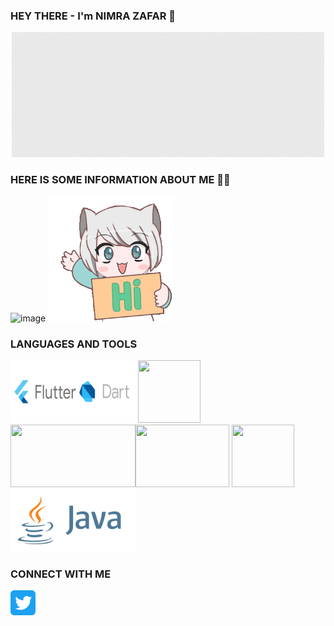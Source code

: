 ### HEY THERE - I'm NIMRA ZAFAR  👋


<center><img src="https://raw.githubusercontent.com/awais-amjed/awais-amjed/main/404.gif" width="500" height="200"></center>


### HERE IS SOME INFORMATION ABOUT ME 💁🏻

![image](https://user-images.githubusercontent.com/75243548/173019656-b185fb78-3f17-40a4-afb5-2dccb18b9967.png)     <img src="https://raw.githubusercontent.com/awais-amjed/awais-amjed/main/hi.gif" width="200" height="200">        

### LANGUAGES AND TOOLS

<img src="https://raw.githubusercontent.com/awais-amjed/awais-amjed/main/Flutter.png" width="200" height="100"> <img src="https://play-lh.googleusercontent.com/kaox1VteLsWAuNxPxhm8t4llaoyFhxzDjo9g4Hdf92bKdT_Sn6Yrdku6rApuc5ktirw" width="100" height="100"> <img src="https://www.xda-developers.com/files/2018/03/android-studio-logo.png" width="200" height="100"><img src="https://cdn.dribbble.com/users/528264/screenshots/3140440/media/5f34fd1aa2ebfaf2cd548bafeb021c8f.png?compress=1&resize=400x300&vertical=top" width="150" height="100"> <img src="https://blog.postman.com/wp-content/uploads/2021/03/APIs-in-Postman-e1616786230943.png" width="100" height="100">
 <img src="https://raw.githubusercontent.com/awais-amjed/awais-amjed/main/Java.png" width="200" height="100">

### CONNECT WITH ME

<a href="https://twitter.com/abbas_nimi" rel="nofollow"><img align="center" src="https://github.com/moulibheemaneti/icons/raw/master/social%20icons/twitter-tile.svg" alt="instagram" height="40" width="40" style="max-width: 100%;"></a> 




